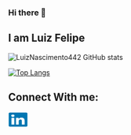 ### Hi there 👋

## I am Luiz Felipe

![LuizNascimento442 GitHub stats](https://github-readme-stats.vercel.app/api?username=LuizNascimento442&show_icons=true&theme=radical)

[![Top Langs](https://github-readme-stats.vercel.app/api/top-langs/?username=LuizFelipe&langs_count=10)](https://github.com/LuizNascimento442/github-readme-stats)

## Connect With me:

   <a href="https://www.linkedin.com/in/luiz-felipe-nascimento-0506b11bb/">
   	<img src="https://raw.githubusercontent.com/devicons/devicon/master/icons/linkedin/linkedin-original.svg" alt="Luiz Felipe Linkedln" height="30" width="40">
   </a>
  
